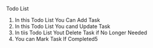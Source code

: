 Todo List

1. In this Todo List You Can Add Task
2. In this Todo List You cand Update Task
3. In tiis Todo List Yout Delete Task if No Longer Needed
4. You can Mark Task If Completed5
